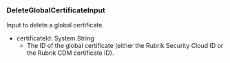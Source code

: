 ### DeleteGlobalCertificateInput
Input to delete a global certificate.

- certificateId: System.String
  - The ID of the global certificate (either the Rubrik Security Cloud ID or the Rubrik CDM certificate ID).
